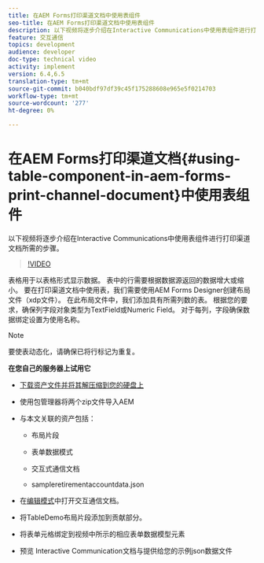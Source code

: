 ```yaml
---
title: 在AEM Forms打印渠道文档中使用表组件
seo-title: 在AEM Forms打印渠道文档中使用表组件
description: 以下视频将逐步介绍在Interactive Communications中使用表组件进行打印渠道文档所需的步骤。
feature: 交互通信
topics: development
audience: developer
doc-type: technical video
activity: implement
version: 6.4,6.5
translation-type: tm+mt
source-git-commit: b040bdf97df39c45f175288608e965e5f0214703
workflow-type: tm+mt
source-wordcount: '277'
ht-degree: 0%

---
```



# 在AEM Forms打印渠道文档{#using-table-component-in-aem-forms-print-channel-document}中使用表组件

以下视频将逐步介绍在Interactive Communications中使用表组件进行打印渠道文档所需的步骤。

>[!VIDEO](https://video.tv.adobe.com/v/27769?quality=9&learn=on)

表格用于以表格形式显示数据。 表中的行需要根据数据源返回的数据增大或缩小。 要在打印渠道文档中使用表，我们需要使用AEM Forms Designer创建布局文件（xdp文件）。 在此布局文件中，我们添加具有所需列数的表。 根据您的要求，确保列字段对象类型为TextField或Numeric Field。 对于每列，字段确保数据绑定设置为使用名称。

>[!NOTE]
>
>要使表动态化，请确保已将行标记为重复。

**在您自己的服务器上试用它**

* [下载资产文件并将其解压缩到您的硬盘上](assets/usingtablesinprintchannel.zip)

* 使用包管理器将两个zip文件导入AEM

* 与本文关联的资产包括：

   * 布局片段

   * 表单数据模式

   * 交互式通信文档
   * sampleretirementaccountdata.json

* 在[编辑模式](http://localhost:4502/editor.html/content/forms/af/401kstatement/tablesinprintdocument/channels/print.html)中打开交互通信文档。

* 将TableDemo布局片段添加到贡献部分。
* 将表单元格绑定到视频中所示的相应表单数据模型元素

* 预览 Interactive Communication文档与提供给您的示例json数据文件

